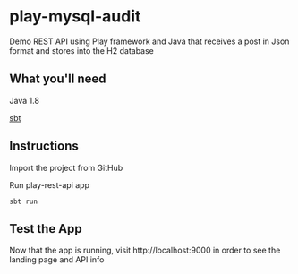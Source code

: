 # play-mysql-audit
Demo REST API using Play framework and Java that receives a post in Json format and stores into the H2 database

## What you'll need
Java 1.8
  
[sbt](https://www.scala-sbt.org/download.html)

## Instructions
Import the project from GitHub

Run play-rest-api app
```
sbt run
```

## Test the App
Now that the app is running, visit http://localhost:9000 in order to see the landing page and API info
